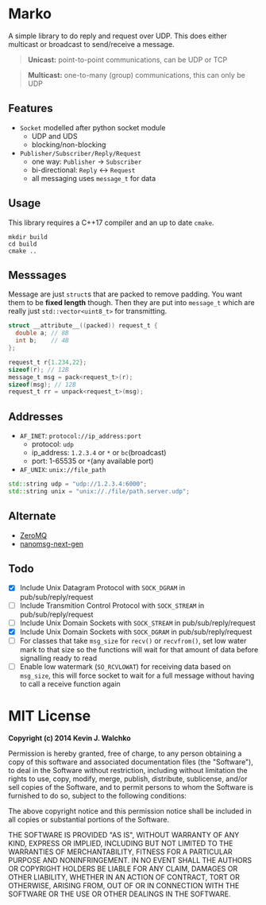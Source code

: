 # Marko

A simple library to do reply and request over UDP. This does either multicast
or broadcast to send/receive a message.

> **Unicast:** point-to-point communications, can be UDP or TCP

> **Multicast:** one-to-many (group) communications, this can only be UDP

## Features

- `Socket` modelled after python socket module
    - UDP and UDS
    - blocking/non-blocking
- `Publisher/Subscriber/Reply/Request`
    - one way: `Publisher` -> `Subscriber`
    - bi-directional: `Reply` <-> `Request`
    - all messaging uses `message_t` for data

## Usage

This library requires a C++17 compiler and an up to date `cmake`.

```
mkdir build
cd build
cmake ..
```

## Messsages

Message are just `struct`s that are packed to remove padding. You want
them to be **fixed length** though. Then they are put into `message_t`
which are really just `std::vector<uint8_t>` for transmitting.

```c
struct __attribute__((packed)) request_t {
  double a; // 8B
  int b;    // 4B
};

request_t r{1.234,22};
sizeof(r); // 12B
message_t msg = pack<request_t>(r);
sizeof(msg); // 12B
request_t rr = unpack<request_t>(msg);
```

## Addresses

- `AF_INET`: `protocol://ip_address:port`
    - protocol: `udp`
    - ip_address: `1.2.3.4` or `*` or `bc`(broadcast)
    - port: 1-65535 or `*`(any available port)
- `AF_UNIX`: `unix://file_path`

```c++
std::string udp = "udp://1.2.3.4:6000";
std::string unix = "unix://./file/path.server.udp";
```

## Alternate

- [ZeroMQ](https://zeromq.org/)
- [nanomsg-next-gen](https://github.com/nanomsg/nng)

## Todo

- [x] Include Unix Datagram Protocol with `SOCK_DGRAM` in pub/sub/reply/request
- [ ] Include Transmition Control Protocol with `SOCK_STREAM` in pub/sub/reply/request
- [ ] Include Unix Domain Sockets with `SOCK_STREAM` in pub/sub/reply/request
- [x] Include Unix Domain Sockets with `SOCK_DGRAM` in pub/sub/reply/request
- [ ] For classes that take `msg_size` for `recv()` or `recvfrom()`, set
      low water mark to that size so the functions will wait for that
      amount of data before signalling ready to read
- [ ] Enable low watermark (`SO_RCVLOWAT`) for receiving data based on `msg_size`, this
      will force socket to wait for a full message without having to call a receive
      function again

# MIT License

**Copyright (c) 2014 Kevin J. Walchko**

Permission is hereby granted, free of charge, to any person obtaining a copy
of this software and associated documentation files (the "Software"), to deal
in the Software without restriction, including without limitation the rights
to use, copy, modify, merge, publish, distribute, sublicense, and/or sell
copies of the Software, and to permit persons to whom the Software is
furnished to do so, subject to the following conditions:

The above copyright notice and this permission notice shall be included in all
copies or substantial portions of the Software.

THE SOFTWARE IS PROVIDED "AS IS", WITHOUT WARRANTY OF ANY KIND, EXPRESS OR
IMPLIED, INCLUDING BUT NOT LIMITED TO THE WARRANTIES OF MERCHANTABILITY,
FITNESS FOR A PARTICULAR PURPOSE AND NONINFRINGEMENT. IN NO EVENT SHALL THE
AUTHORS OR COPYRIGHT HOLDERS BE LIABLE FOR ANY CLAIM, DAMAGES OR OTHER
LIABILITY, WHETHER IN AN ACTION OF CONTRACT, TORT OR OTHERWISE, ARISING FROM,
OUT OF OR IN CONNECTION WITH THE SOFTWARE OR THE USE OR OTHER DEALINGS IN THE
SOFTWARE.
